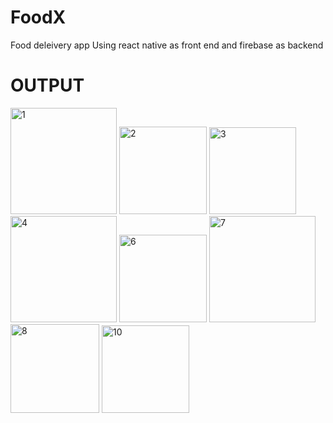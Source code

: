# FoodX
Food deleivery app Using react native as front end and firebase as backend 
# OUTPUT
<img width="170" alt="1" src="https://github.com/Noorain77/FoodX/assets/96072835/c974c478-09d8-454b-b735-f7e81ea1bbf0">

<img width="140" alt="2" src="https://github.com/Noorain77/FoodX/assets/96072835/2c1ac065-eaff-4376-9f98-275f82a151b7">

<img width="139" alt="3" src="https://github.com/Noorain77/FoodX/assets/96072835/5dc418bb-5c18-4040-ab04-19d8ada7e19f">

<img width="170" alt="4" src="https://github.com/Noorain77/FoodX/assets/96072835/2f21b7cf-10da-41f0-98d7-d634dba82fdf">

<img width="140" alt="6" src="https://github.com/Noorain77/FoodX/assets/96072835/f427867c-c3cb-4fc9-8734-de145f642261">

<img width="170" alt="7" src="https://github.com/Noorain77/FoodX/assets/96072835/c392ae3d-7c15-4857-b518-9ab390b0cc73">

<img width="142" alt="8" src="https://github.com/Noorain77/FoodX/assets/96072835/87a287bf-d3ef-42e2-9e4b-11079bb8f2b7">

<img width="140" alt="10" src="https://github.com/Noorain77/FoodX/assets/96072835/67f05398-42f8-4e35-8d52-dbfeec1b449d">
